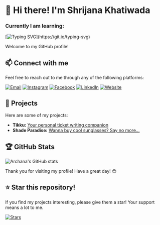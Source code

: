 # 👋 Hi there! I'm **Shrijana Khatiwada**

### Currently I am learning:
[![Typing SVG](https://readme-typing-svg.herokuapp.com?color=%2336BCF7&lines=Python+Programming;Bug+Hunting;Adobe+Photoshop;Networking;and+many+many+more....)](https://git.io/typing-svg)

Welcome to my GitHub profile!

## 📫 Connect with me

Feel free to reach out to me through any of the following platforms:

[![Email](https://img.shields.io/badge/Email-D14836?style=for-the-badge&logo=gmail&logoColor=white)](mailto:shrijanakhatiwada88@gmail.com)
[![Instagram](https://img.shields.io/badge/Instagram-E4405F?style=for-the-badge&logo=instagram&logoColor=white)](https://www.instagram.com/its_shrijana/)
[![Facebook](https://img.shields.io/badge/Facebook-1877F2?style=for-the-badge&logo=facebook&logoColor=white)](https://www.facebook.com/its.shrijana)
[![LinkedIn](https://img.shields.io/badge/LinkedIn-0A66C2?style=for-the-badge&logo=linkedin&logoColor=white)](https://www.linkedin.com/in/shrijanakhatiwada/)
[![Website](https://img.shields.io/badge/Website-4285F4?style=for-the-badge&logo=google-chrome&logoColor=white)](https://shrijanakhatiwada.com.np/)

## 🌟 Projects

Here are some of my projects:
- **Tikku:** [Your personal ticket writing companion](https://github.com/ShrijanaKhatiwada/Tikku)
- **Shade Paradise:** [Wanna buy cool sunglasses? Say no more...](https://github.com/ShrijanaKhatiwada/Sunglasses)


## 🏆 GitHub Stats

![Archana's GitHub stats](https://github-readme-stats.vercel.app/api?username=ArchuThapa&show_icons=true&theme=radical)

Thank you for visiting my profile! Have a great day! 😊

## ⭐ Star this repository!

If you find my projects interesting, please give them a star! Your support means a lot to me.

[![Stars](https://img.shields.io/github/stars/ArchuThapa/archuthapa?style=social)](https://github.com/ShrijanaKhatiwada/)
